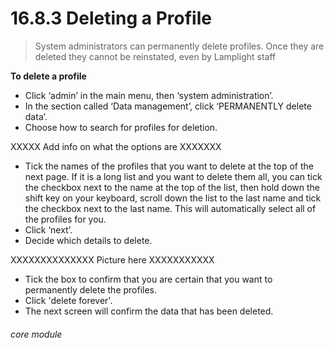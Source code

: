 # 16.8.3 Deleting a Profile

> System administrators can permanently delete profiles. Once they are deleted they cannot be reinstated, even by Lamplight staff

**To delete a profile**

- Click ‘admin’ in the main menu, then ‘system administration’.
- In the section called ‘Data management’, click ‘PERMANENTLY delete data’.
- Choose how to search for profiles for deletion.

XXXXX Add info on what the options are XXXXXXX

- Tick the names of the profiles that you want to delete at the top of the next page. If it is a long list and you want to delete them all, you can tick the checkbox next to the name at the top of the list, then hold down the shift key on your keyboard, scroll down the list to the last name and tick the checkbox next to the last name. This will automatically select all of the profiles for you.   
- Click ‘next’.
- Decide which details to delete.

XXXXXXXXXXXXXX Picture here XXXXXXXXXXX

- Tick the box to confirm that you are certain that you want to permanently delete the profiles.
- Click 'delete forever'.
- The next screen will confirm the data that has been deleted.


###### core module
